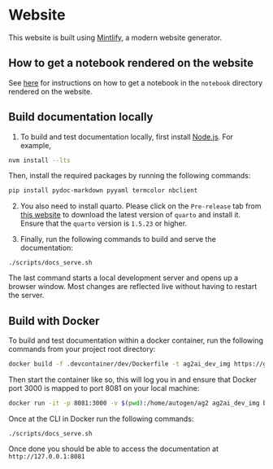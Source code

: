 # Website

This website is built using [Mintlify](https://mintlify.com/docs/quickstart), a modern website generator.

## How to get a notebook rendered on the website

See [here](https://github.com/ag2ai/ag2/blob/main/notebook/contributing.md#how-to-get-a-notebook-displayed-on-the-website) for instructions on how to get a notebook in the `notebook` directory rendered on the website.

## Build documentation locally

1. To build and test documentation locally, first install [Node.js](https://nodejs.org/en/download/). For example,

```bash
nvm install --lts
```

Then, install the required packages by running the following commands:

```bash
pip install pydoc-markdown pyyaml termcolor nbclient
```

2. You also need to install quarto. Please click on the `Pre-release` tab from [this website](https://quarto.org/docs/download/) to download the latest version of `quarto` and install it. Ensure that the `quarto` version is `1.5.23` or higher.

3. Finally, run the following commands to build and serve the documentation:

```console
./scripts/docs_serve.sh
```

The last command starts a local development server and opens up a browser window.
Most changes are reflected live without having to restart the server.

## Build with Docker

To build and test documentation within a docker container, run the following commands from your project root directory:

```bash
docker build -f .devcontainer/dev/Dockerfile -t ag2ai_dev_img https://github.com/ag2ai/ag2.git#main
```

Then start the container like so, this will log you in and ensure that Docker port 3000 is mapped to port 8081 on your local machine:

```bash
docker run -it -p 8081:3000 -v $(pwd):/home/autogen/ag2 ag2ai_dev_img bash
```

Once at the CLI in Docker run the following commands:

```console
./scripts/docs_serve.sh
```

Once done you should be able to access the documentation at `http://127.0.0.1:8081`
